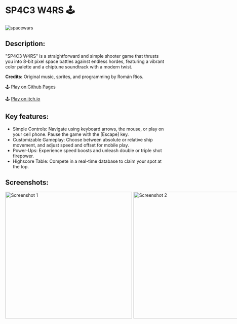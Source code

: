 # SP4C3 W4RS 🕹️

![spacewars](https://github.com/romanrios/spacewars/assets/122373737/e5f7f824-d9d0-47f8-8055-78268bae02af)

## Description:

"SP4C3 W4RS" is a straightforward and simple shooter game that thrusts you into 8-bit pixel space battles against endless hordes, featuring a vibrant color palette and a chiptune soundtrack with a modern twist.

**Credits:** Original music, sprites, and programming by Román Ríos.

🕹️ [Play on Github Pages](https://romanrios.github.io/spacewars/)

🕹️ [Play on itch.io](https://romanrios.itch.io/spacewars)


## Key features:

- Simple Controls: Navigate using keyboard arrows, the mouse, or play on your cell phone. Pause the game with the [Escape] key.
- Customizable Gameplay: Choose between absolute or relative ship movement, and adjust speed and offset for mobile play.
- Power-Ups: Experience speed boosts and unleash double or triple shot firepower.
- Highscore Table: Compete in a real-time database to claim your spot at the top.



## Screenshots:

<div style="display: flex; justify-content: space-between; gap: 5px;">
  <img src="https://github.com/romanrios/spacewars/assets/122373737/3bec1714-0355-4669-ad22-21dee1dee1c4" alt="Screenshot 1" width="400"/>
  <img src="https://github.com/romanrios/spacewars/assets/122373737/25320fdd-548f-47e0-82ee-fcc42c5427e7" alt="Screenshot 2" width="400"/>
  <img src="https://github.com/romanrios/spacewars/assets/122373737/6dd07f95-6a44-4858-8084-89293dcf4241" alt="Screenshot 3" width="400"/>
  <img src="https://github.com/romanrios/spacewars/assets/122373737/30b65882-b141-4b08-bcec-01d2db20fe0d" alt="Screenshot 3" width="400"/>
</div>
